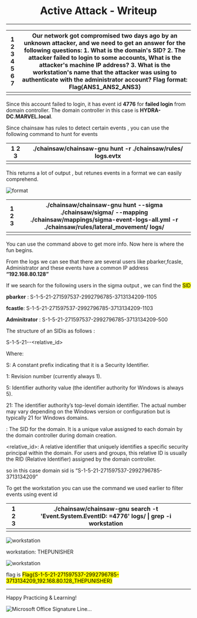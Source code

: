 <center><b><h1>Active Attack - Writeup </h1></b></center>

***



| 1  2  3  4  5  6  7 | Our network got compromised two days ago by an unknown  attacker, and we need to get an answer for the following  questions:     1. What is the domain's SID?  2. The attacker failed to login to some accounts, What is  the attacker's machine IP address?  3. What is the workstation's name that the attacker was using to authenticate with  the administrator account?     Flag format: Flag{ANS1_ANS2_ANS3} |
| ------------------- | ------------------------------------------------------------ |
|                     |                                                              |



Since this  account failed to login, it has event id <b>4776</b> for <b>failed login</b> from domain controller. The domain controller in this case is <b>HYDRA-DC.MARVEL.local</b>.

Since chainsaw has rules to detect certain events , you can use the following command to hunt for events

| 1  2  3 | ./chainsaw/chainsaw-gnu hunt -r ./chainsaw/rules/  logs.evtx |
| ------- | ------------------------------------------------------------ |
|         |                                                              |



This returns a lot of output , but retunes events in a format we can easily comprehend.

![format](C:/Users/M7E89~1.ALI/AppData/Local/Temp/msohtmlclip1/01/clip_image002.jpg)

| 1  2  3 | ./chainsaw/chainsaw-gnu hunt --sigma  ./chainsaw/sigma/ --mapping ./chainsaw/mappings/sigma-event-logs-all.yml  -r ./chainsaw/rules/lateral_movement/ logs/ |
| ------- | ------------------------------------------------------------ |
|         |                                                              |



You can use the command above to get more info. Now here is where the fun begins.

From the logs we can see that there are several users like pbarker,fcasle, Administrator and these events have a common IP address <b>“192.168.80.128”</b>

If we search for the following users in the sigma output , we can find the <mark>SID</mark>

<b>pbarker</b> : S-1-5-21-271597537-2992796785-3713134209-1105

<b>fcastle</b>: S-1-5-21-271597537-2992796785-3713134209-1103

<b>Adminitrator</b> : S-1-5-21-271597537-2992796785-3713134209-500

The structure of an SIDis as follows :

S-1-5-21--<relative_id>

Where:

S: A constant prefix indicating that it is a Security Identifier.

1: Revision number (currently always 1).

5: Identifier authority value (the identifier authority for Windows is always 5).

21: The identifier authority’s top-level domain identifier. The actual number may vary depending on the Windows version or configuration but is typically 21 for Windows domains.

: The SID for the domain. It is a unique value assigned to each domain by the domain controller during domain creation.

<relative_id>: A relative identifier that uniquely identifies a specific security principal within the domain. For users and groups, this relative ID is usually the RID (Relative Identifier) assigned by the domain controller.

so in this case domain sid is “S-1-5-21-271597537-2992796785-3713134209”

To get the workstation you can use the command we used earlier to filter events using event id

| 1  2  3 | ./chainsaw/chainsaw-gnu search -t 'Event.System.EventID: =4776' logs/ \| grep -i workstation |
| ------- | ------------------------------------------------------------ |
|         |                                                              |



![workstation](C:/Users/M7E89~1.ALI/AppData/Local/Temp/msohtmlclip1/01/clip_image004.png)

workstation: THEPUNISHER

![workstation](C:/Users/M7E89~1.ALI/AppData/Local/Temp/msohtmlclip1/01/clip_image006.png)

flag is <mark>Flag{S-1-5-21-271597537-2992796785-3713134209_192.168.80.128_THEPUNISHER}</mark>

***

 

Happy Practicing & Learning!

 ![Microsoft Office Signature Line...](https://s2.loli.net/2023/11/28/t28QypJLXn9lezg.png)
